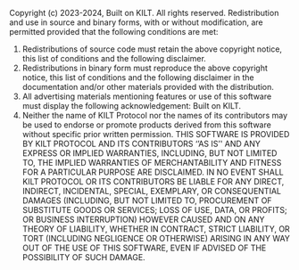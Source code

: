 Copyright (c) 2023-2024, Built on KILT.
All rights reserved. Redistribution and use in source and binary forms, with or without modification, are permitted provided that the following conditions are met:

1. Redistributions of source code must retain the above copyright notice, this list of conditions and the following disclaimer.
2. Redistributions in binary form must reproduce the above copyright notice, this list of conditions and the following disclaimer in the documentation and/or other materials provided with the distribution.
3. All advertising materials mentioning features or use of this software must display the following acknowledgement: Built on KILT.
4. Neither the name of KILT Protocol nor the names of its contributors may be used to endorse or promote products derived from this software without specific prior written permission.
   THIS SOFTWARE IS PROVIDED BY KILT PROTOCOL AND ITS CONTRIBUTORS ‘’AS IS’' AND ANY EXPRESS OR IMPLIED WARRANTIES, INCLUDING, BUT NOT LIMITED TO, THE IMPLIED WARRANTIES OF MERCHANTABILITY AND FITNESS FOR A PARTICULAR PURPOSE ARE DISCLAIMED.
   IN NO EVENT SHALL KILT PROTOCOL OR ITS CONTRIBUTORS BE LIABLE FOR ANY DIRECT, INDIRECT, INCIDENTAL, SPECIAL, EXEMPLARY, OR CONSEQUENTIAL DAMAGES (INCLUDING, BUT NOT LIMITED TO, PROCUREMENT OF SUBSTITUTE GOODS OR SERVICES; LOSS OF USE, DATA, OR PROFITS; OR BUSINESS INTERRUPTION) HOWEVER CAUSED AND ON ANY THEORY OF LIABILITY, WHETHER IN CONTRACT, STRICT LIABILITY, OR TORT (INCLUDING NEGLIGENCE OR OTHERWISE) ARISING IN ANY WAY OUT OF THE USE OF THIS SOFTWARE, EVEN IF ADVISED OF THE POSSIBILITY OF SUCH DAMAGE.
